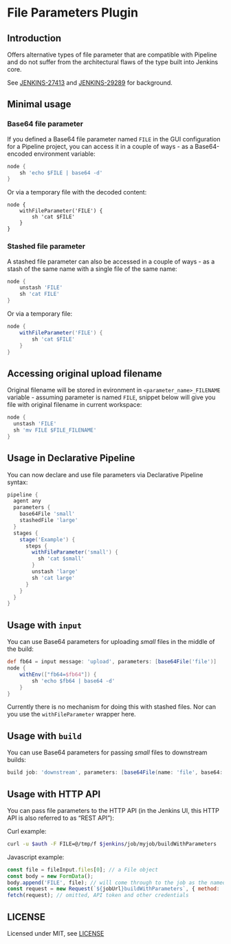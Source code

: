 # File Parameters Plugin

## Introduction

Offers alternative types of file parameter that are compatible with Pipeline and do not suffer from the architectural flaws of the type built into Jenkins core.

See [JENKINS-27413](https://issues.jenkins-ci.org/browse/JENKINS-27413) and [JENKINS-29289](https://issues.jenkins-ci.org/browse/JENKINS-29289) for background.

## Minimal usage

### Base64 file parameter

If you defined a Base64 file parameter named `FILE` in the GUI configuration for a Pipeline project, you can access it in a couple of ways - as a Base64-encoded environment variable:

```groovy
node {
    sh 'echo $FILE | base64 -d'
}
```

Or via a temporary file with the decoded content:

```
node {
    withFileParameter('FILE') {
        sh 'cat $FILE'
    }
}
```

### Stashed file parameter

A stashed file parameter can also be accessed in a couple of ways - as a stash of the same name with a single file of the same name:

```groovy
node {
    unstash 'FILE'
    sh 'cat FILE'
}
```

Or via a temporary file:

```groovy
node {
    withFileParameter('FILE') {
        sh 'cat $FILE'
    }
}
```

## Accessing original upload filename

Original filename will be stored in evironment in `<parameter_name>_FILENAME` variable - assuming parameter is named `FILE`, snippet below will give you file with original filename in current workspace:

```groovy
node {
  unstash 'FILE'
  sh 'mv FILE $FILE_FILENAME'
}
```

## Usage in Declarative Pipeline

You can now declare and use file parameters via Declarative Pipeline syntax:

```groovy
pipeline {
  agent any
  parameters {
    base64File 'small'
    stashedFile 'large'
  }
  stages {
    stage('Example') {
      steps {
        withFileParameter('small') {
          sh 'cat $small'
        }
        unstash 'large'
        sh 'cat large'
      }
    }
  }
}
```

## Usage with `input`

You can use Base64 parameters for uploading _small_ files in the middle of the build:

```groovy
def fb64 = input message: 'upload', parameters: [base64File('file')]
node {
    withEnv(["fb64=$fb64"]) {
        sh 'echo $fb64 | base64 -d'
    }
}
```

Currently there is no mechanism for doing this with stashed files.
Nor can you use the `withFileParameter` wrapper here.

## Usage with `build`

You can use Base64 parameters for passing _small_ files to downstream builds:

```groovy
build job: 'downstream', parameters: [base64File(name: 'file', base64: Base64.encoder.encodeToString('hello'.bytes)))]
```

## Usage with HTTP API

You can pass file parameters to the HTTP API (in the Jenkins UI, this HTTP API is also referred to as “REST API”):

Curl example:

```bash
curl -u $auth -F FILE=@/tmp/f $jenkins/job/myjob/buildWithParameters
```

Javascript example:

```js
const file = fileInput.files[0]; // a File object
const body = new FormData();
body.append('FILE', file); // will come through to the job as the named file parameter 'FILE'
const request = new Request(`${jobUrl}buildWithParameters`, { method: 'POST', body });
fetch(request); // omitted, API token and other credentials
```

## LICENSE

Licensed under MIT, see [LICENSE](LICENSE.md)
